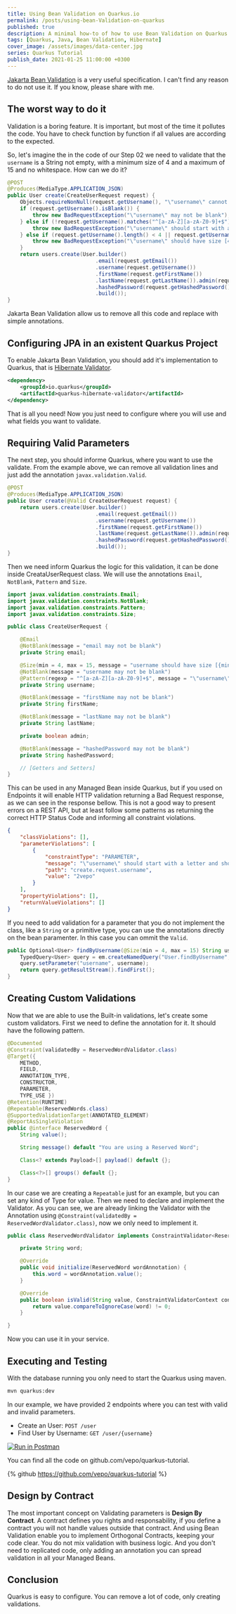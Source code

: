 ```yaml
---
title: Using Bean Validation on Quarkus.io
permalink: /posts/using-bean-Validation-on-quarkus
published: true
description: A minimal how-to of how to use Bean Validation on Quarkus.io
tags: [Quarkus, Java, Bean Validation, Hibernate]
cover_image: /assets/images/data-center.jpg
series: Quarkus Tutorial
publish_date: 2021-01-25 11:00:00 +0300
---
```


[Jakarta Bean Validation](https://beanvalidation.org/latest-draft/spec/) is a very useful specification. I can't find any reason to do not use it. If you know, please share with me.

## The worst way to do it

Validation is a boring feature. It is important, but most of the time it pollutes the code. You have to check function by function if all values are according to the expected.

So, let's imagine the in the code of our Step 02 we need to validate that the `username` is a String not empty, with a minimum size of 4 and a maximum of 15 and no whitespace. How can we do it?

```java
@POST
@Produces(MediaType.APPLICATION_JSON)
public User create(CreateUserRequest request) {
    Objects.requireNonNull(request.getUsername(), "\"username\" cannot be null!");
    if (request.getUsername().isBlank()) {
        throw new BadRequestException("\"username\" may not be blank");
    } else if (!request.getUsername().matches("^[a-zA-Z][a-zA-Z0-9]+$")) {
        throw new BadRequestException("\"username\" should start with a letter and should only accept letters and numbers");
    } else if (request.getUsername().length() < 4 || request.getUsername().length() > 15) {
        throw new BadRequestException("\"username\" should have size [4,15]");
    }
    return users.create(User.builder()
                            .email(request.getEmail())
                            .username(request.getUsername())
                            .firstName(request.getFirstName())
                            .lastName(request.getLastName()).admin(request.isAdmin())
                            .hashedPassword(request.getHashedPassword())
                            .build());
}
```

Jakarta Bean Validation allow us to remove all this code and replace with simple annotations.

## Configuring JPA in an existent Quarkus Project

To enable Jakarta Bean Validation, you should add it's implementation to Quarkus, that is [Hibernate Validator](https://hibernate.org/validator/).

```xml
<dependency>
    <groupId>io.quarkus</groupId>
    <artifactId>quarkus-hibernate-validator</artifactId>
</dependency>
```

That is all you need! Now you just need to configure where you will use and what fields you want to validate.

## Requiring Valid Parameters

The next step, you should informe Quarkus, where you want to use the validate. From the example above, we can remove all validation lines and just add the annotation `javax.validation.Valid`.

```java
@POST
@Produces(MediaType.APPLICATION_JSON)
public User create(@Valid CreateUserRequest request) {
    return users.create(User.builder()
                            .email(request.getEmail())
                            .username(request.getUsername())
                            .firstName(request.getFirstName())
                            .lastName(request.getLastName()).admin(request.isAdmin())
                            .hashedPassword(request.getHashedPassword())
                            .build());
}
```

Then we need inform Quarkus the logic for this validation, it can be done inside CreataUserRequest class. We will use the annotations `Email`, `NotBlank`, `Pattern` and `Size`.

```java
import javax.validation.constraints.Email;
import javax.validation.constraints.NotBlank;
import javax.validation.constraints.Pattern;
import javax.validation.constraints.Size;

public class CreateUserRequest {

    @Email
    @NotBlank(message = "email may not be blank")
    private String email;

    @Size(min = 4, max = 15, message = "username should have size [{min},{max}]")
    @NotBlank(message = "username may not be blank")
    @Pattern(regexp = "^[a-zA-Z][a-zA-Z0-9]+$", message = "\"username\" should start with a letter and should only accept letters and numbers")
    private String username;

    @NotBlank(message = "firstName may not be blank")
    private String firstName;

    @NotBlank(message = "lastName may not be blank")
    private String lastName;

    private boolean admin;

    @NotBlank(message = "hashedPassword may not be blank")
    private String hashedPassword;

    // [Getters and Setters]
}
```

This can be used in any Managed Bean inside Quarkus, but if you used on Endpoints it will enable HTTP validation returning a Bad Request response, as we can see in the response bellow. This is not a good way to present errors on a REST API, but at least follow some patterns as returning the correct HTTP Status Code and informing all constraint violations.

```json
{
    "classViolations": [],
    "parameterViolations": [
        {
            "constraintType": "PARAMETER",
            "message": "\"username\" should start with a letter and should only accept letters and numbers",
            "path": "create.request.username",
            "value": "2vepo"
        }
    ],
    "propertyViolations": [],
    "returnValueViolations": []
}
```

If you need to add validation for a parameter that you do not implement the class, like a `String` or a primitive type, you can use the annotations directly on the bean paramenter. In this case you can ommit the `Valid`.

```java
public Optional<User> findByUsername(@Size(min = 4, max = 15) String username) {
    TypedQuery<User> query = em.createNamedQuery("User.findByUsername", User.class);
    query.setParameter("username", username);
    return query.getResultStream().findFirst();
}
```

## Creating Custom Validations

Now that we are able to use the Built-in validations, let's create some custom validators. First we need to define the annotation for it. It should have the following pattern.

```java
@Documented
@Constraint(validatedBy = ReservedWordValidator.class)
@Target({
    METHOD,
    FIELD,
    ANNOTATION_TYPE,
    CONSTRUCTOR,
    PARAMETER,
    TYPE_USE })
@Retention(RUNTIME)
@Repeatable(ReservedWords.class)
@SupportedValidationTarget(ANNOTATED_ELEMENT)
@ReportAsSingleViolation
public @interface ReservedWord {
    String value();

    String message() default "You are using a Reserved Word";

    Class<? extends Payload>[] payload() default {};

    Class<?>[] groups() default {};
}
```

In our case we are creating a `Repeatable` just for an example, but you can set any kind of Type for value. Then we need to declare and implement the Validator. As you can see, we are already linking the Validator with the Annotation using `@Constraint(validatedBy = ReservedWordValidator.class)`, now we only need to implement it.

```java
public class ReservedWordValidator implements ConstraintValidator<ReservedWord, String> {

    private String word;

    @Override
    public void initialize(ReservedWord wordAnnotation) {
        this.word = wordAnnotation.value();
    }

    @Override
    public boolean isValid(String value, ConstraintValidatorContext context) {
        return value.compareToIgnoreCase(word) != 0;
    }

}
```

Now you can use it in your service.

## Executing and Testing

With the database running you only need to start the Quarkus using maven.

```bash
mvn quarkus:dev
```

In our example, we have provided 2 endpoints where you can test with valid and invalid parameters.

* Create an User: `POST /user`
* Find User by Username: `GET /user/{username}`

[![Run in Postman](https://run.pstmn.io/button.svg)](https://app.getpostman.com/run-collection/f9fc24e64abbfb3aac90)

You can find all the code on github.com/vepo/quarkus-tutorial.

{% github https://github.com/vepo/quarkus-tutorial %}

## Design by Contract

The most important concept on Validating parameters is **Design By Contract**. A contract defines you rights and responsability, if you define a contract you will not handle values outside that contract. And using Bean Validation enable you to implement Orthogonal Contracts, keeping your code clear. You do not mix validation with business logic. And you don't need to replicated code, only adding an annotation you can spread validation in all your Managed Beans.

## Conclusion

Quarkus is easy to configure. You can remove a lot of code, only creating validations.